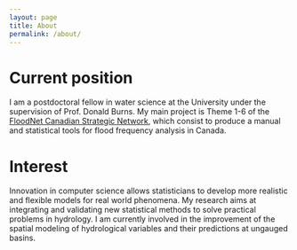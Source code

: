 ```yaml
---
layout: page
title: About
permalink: /about/
---
```


# Current position 

I am a postdoctoral fellow in water science at the University under the supervision of Prof. Donald Burns. 
My main project is Theme 1-6 of the [FloodNet Canadian Strategic Network](http://www.nsercfloodnet.ca), which consist to produce a manual and statistical tools for flood frequency analysis in Canada. 
   
# Interest  

Innovation in computer science allows statisticians to develop more realistic and flexible models for real world phenomena. 
My research aims at integrating and validating new statistical methods to solve practical problems in hydrology. 
I am currently involved in the improvement of the spatial modeling of hydrological variables and their predictions at ungauged basins. 



